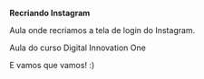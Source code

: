 **Recriando Instagram** 

Aula onde recriamos a tela de login do Instagram.

Aula do curso Digital Innovation One



E vamos que vamos! :)



## 
